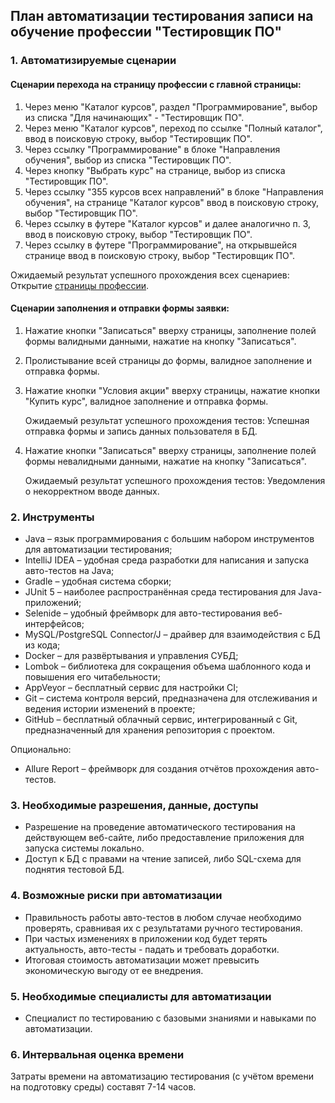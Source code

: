 
## План автоматизации тестирования записи на обучение профессии "Тестировщик ПО"

### 1. Автоматизируемые сценарии

#### Сценарии перехода на страницу профессии с главной страницы:

1. Через меню "Каталог курсов", раздел "Программирование",
      выбор из списка "Для начинающих" - "Тестировщик ПО".
2. Через меню "Каталог курсов", переход по ссылке "Полный каталог",
      ввод в поисковую строку, выбор "Тестировщик ПО".
3. Через ссылку "Программирование" в блоке "Направления обучения",
   выбор из списка "Тестировщик ПО".
4. Через кнопку "Выбрать курс" на странице, выбор из списка "Тестировщик ПО".
5. Через ссылку "355 курсов всех направлений" в блоке "Направления обучения", на странице "Каталог курсов" ввод в поисковую строку, выбор "Тестировщик ПО".
6. Через ссылку в футере "Каталог курсов" и далее аналогично п. 3, ввод в поисковую строку, выбор "Тестировщик ПО".
7. Через ссылку в футере "Программирование", на открывшейся странице ввод в поисковую строку, выбор "Тестировщик ПО".

Ожидаемый результат успешного прохождения всех сценариев: Открытие [страницы профеcсии](https://netology.ru/programs/qa).

#### Сценарии заполнения и отправки формы заявки:

1. Нажатие кнопки "Записаться" вверху страницы, заполнение полей формы валидными данными,
   нажатие на кнопку "Записаться".
2. Пролистывание всей страницы до формы, валидное заполнение и отправка формы.
3. Нажатие кнопки "Условия акции" вверху страницы, нажатие кнопки "Купить курс",
   валидное заполнение и отправка формы. 
   
   Ожидаемый результат успешного прохождения тестов: Успешная отправка формы и запись данных пользователя в БД.

4. Нажатие кнопки "Записаться" вверху страницы, заполнение полей формы невалидными данными,
   нажатие на кнопку "Записаться".

   Ожидаемый результат успешного прохождения тестов: Уведомления о некорректном вводе данных.


### 2. Инструменты
* Java – язык программирования с большим набором инструментов для автоматизации тестирования;
* IntelliJ IDEA – удобная среда разработки для написания и запуска авто-тестов на Java;
* Gradle – удобная система сборки;
* JUnit 5 – наиболее распространённая среда тестирования для Java-приложений;
* Selenide – удобный фреймворк для авто-тестирования веб-интерфейсов;
* MySQL/PostgreSQL Connector/J – драйвер для взаимодействия с БД из кода;
* Docker – для развёртывания и управления СУБД;
* Lombok – библиотека для сокращения объема шаблонного кода и повышения его читабельности;
* AppVeyor – бесплатный сервис для настройки CI;
* Git – система контроля версий, предназначена для отслеживания и ведения истории изменений в проекте;
* GitHub – бесплатный облачный сервис, интегрированный с Git, предназначенный для хранения репозитория с проектом.

Опционально:
* Allure Report – фреймворк для создания отчётов прохождения авто-тестов.

### 3. Необходимые разрешения, данные, доступы

* Разрешение на проведение автоматического тестирования на действующем веб-сайте,
  либо предоставление приложения для запуска системы локально.
* Доступ к БД с правами на чтение записей, либо SQL-схема для поднятия тестовой БД.

### 4. Возможные риски при автоматизации
* Правильность работы авто-тестов в любом случае необходимо проверять, сравнивая их с результатами ручного тестирования.
* При частых изменениях в приложении код будет терять актуальность, авто-тесты - падать и требовать доработки.
* Итоговая стоимость автоматизации может превысить экономическую выгоду от ее внедрения.

### 5. Необходимые специалисты для автоматизации

* Специалист по тестированию с базовыми знаниями и навыками по автоматизации.

### 6. Интервальная оценка времени

Затраты времени на автоматизацию тестирования (с учётом времени на подготовку среды) составят 7-14 часов.
